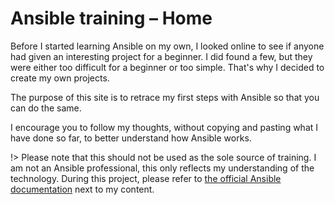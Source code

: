 # Ansible training – Home

Before I started learning Ansible on my own, I looked online to see if anyone had given an interesting project for a beginner. I did found a few, but they were either too difficult for a beginner or too simple. That's why I decided to create my own projects. 

The purpose of this site is to retrace my first steps with Ansible so that you can do the same.

I encourage you to follow my thoughts, without copying and pasting what I have done so far, to better understand how Ansible works.

!> Please note that this should not be used as the sole source of training. I am not an Ansible professional, this only reflects my understanding of the technology. During this project, please refer to [the official Ansible documentation](https://docs.ansible.com/) next to my content.
